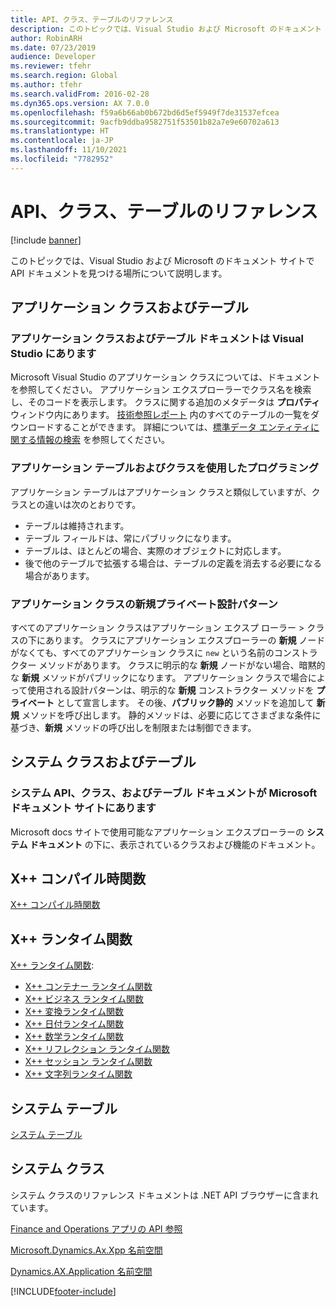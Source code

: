 ```yaml
---
title: API、クラス、テーブルのリファレンス
description: このトピックでは、Visual Studio および Microsoft のドキュメント サイトで API ドキュメントを見つける場所について説明します。
author: RobinARH
ms.date: 07/23/2019
audience: Developer
ms.reviewer: tfehr
ms.search.region: Global
ms.author: tfehr
ms.search.validFrom: 2016-02-28
ms.dyn365.ops.version: AX 7.0.0
ms.openlocfilehash: f59a6b66ab0b672bd6d5ef5949f7de31537efcea
ms.sourcegitcommit: 9acfb9ddba9582751f53501b82a7e9e60702a613
ms.translationtype: HT
ms.contentlocale: ja-JP
ms.lasthandoff: 11/10/2021
ms.locfileid: "7782952"
---
```

# <a name="api-class-and-table-resources"></a>API、クラス、テーブルのリファレンス

[!include [banner](../includes/banner.md)]

このトピックでは、Visual Studio および Microsoft のドキュメント サイトで API ドキュメントを見つける場所について説明します。

## <a name="application-classes-and-tables"></a>アプリケーション クラスおよびテーブル

### <a name="application-class-and-table-documentation-is-in-visual-studio"></a>アプリケーション クラスおよびテーブル ドキュメントは Visual Studio にあります

Microsoft Visual Studio のアプリケーション クラスについては、ドキュメントを参照してください。 アプリケーション エクスプローラーでクラス名を検索し、そのコードを表示します。 クラスに関する追加のメタデータは **プロパティ** ウィンドウ内にあります。 [技術参照レポート](/dynamics/s-e/global/axtechrefrep_61) 内のすべてのテーブルの一覧をダウンロードすることができます。 詳細については、[標準データ エンティティに関する情報の検索](../data-entities/data-entities-report.md) を参照してください。

### <a name="programming-with-application-tables-and-classes"></a>アプリケーション テーブルおよびクラスを使用したプログラミング

アプリケーション テーブルはアプリケーション クラスと類似していますが、クラスとの違いは次のとおりです。

- テーブルは維持されます。
- テーブル フィールドは、常にパブリックになります。
- テーブルは、ほとんどの場合、実際のオブジェクトに対応します。
- 後で他のテーブルで拡張する場合は、テーブルの定義を消去する必要になる場合があります。

### <a name="design-pattern-of-private-new-in-application-classes"></a>アプリケーション クラスの新規プライベート設計パターン

すべてのアプリケーション クラスはアプリケーション エクスプ ローラー &gt; クラスの下にあります。 クラスにアプリケーション エクスプローラーの **新規** ノードがなくても、すべてのアプリケーション クラスに `new` という名前のコンストラクター メソッドがあります。 クラスに明示的な **新規** ノードがない場合、暗黙的な **新規** メソッドがパブリックになります。 アプリケーション クラスで場合によって使用される設計パターンは、明示的な **新規** コンストラクター メソッドを **プライベート** として宣言します。 その後、**パブリック静的** メソッドを追加して **新規** メソッドを呼び出します。 静的メソッドは、必要に応じてさまざまな条件に基づき、**新規** メソッドの呼び出しを制限または制御できます。

## <a name="system-classes-and-tables"></a>システム クラスおよびテーブル

### <a name="system-api-class-and-table-documentation-is-on-the-microsoft-docs-site"></a>システム API、クラス、およびテーブル ドキュメントが Microsoft ドキュメント サイトにあります

Microsoft docs サイトで使用可能なアプリケーション エクスプローラーの **システム ドキュメント** の下に、表示されているクラスおよび機能のドキュメント。

## <a name="x-compile-time-functions"></a>X++ コンパイル時関数

[X++ コンパイル時関数](xpp-compile-time-functions.md)

## <a name="x-run-time-functions"></a>X++ ランタイム関数

[X++ ランタイム関数](xpp-string-run-time-functions.md):

- [X++ コンテナー ランタイム関数](xpp-container-run-time-functions.md)
- [X++ ビジネス ランタイム関数](xpp-business-run-time-functions.md)
- [X++ 変換ランタイム関数](xpp-conversion-run-time-functions.md)
- [X++ 日付ランタイム関数](xpp-date-run-time-functions.md)
- [X++ 数学ランタイム関数](xpp-math-run-time-functions.md)
- [X++ リフレクション ランタイム関数](xpp-reflection-run-time-functions.md)
- [X++ セッション ランタイム関数](xpp-session-run-time-functions.md)
- [X++ 文字列ランタイム関数](xpp-string-run-time-functions.md)

## <a name="system-tables"></a>システム テーブル

[システム テーブル](system-tables.md)

## <a name="system-classes"></a>システム クラス

システム クラスのリファレンス ドキュメントは .NET API ブラウザーに含まれています。

[Finance and Operations アプリの API 参照](/dotnet/api/fin-ops-api-landing)

[Microsoft.Dynamics.Ax.Xpp 名前空間](/dotnet/api/microsoft.dynamics.ax.xpp)

[Dynamics.AX.Application 名前空間](/dotnet/api/dynamics.ax.application)


[!INCLUDE[footer-include](../../../includes/footer-banner.md)]
